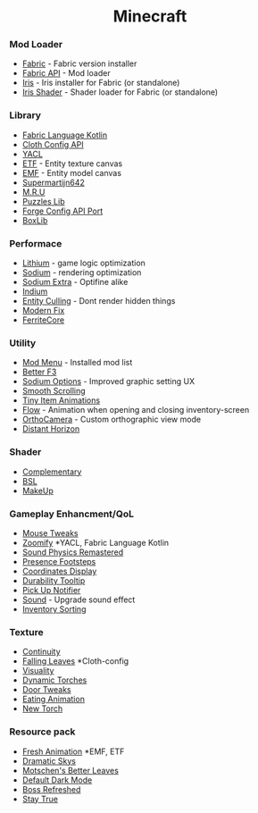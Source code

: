 <h1 align="center" id="title">Minecraft</h1>

### Mod Loader
- [Fabric](https://fabricmc.net/use/installer/) - Fabric version installer
- [Fabric API](https://www.curseforge.com/minecraft/mc-mods/fabric-api) - Mod loader
- [Iris](https://www.irisshaders.dev/download) - Iris installer for Fabric (or standalone)
- [Iris Shader](https://modrinth.com/mod/iris) - Shader loader for Fabric (or standalone)

### Library
- [Fabric Language Kotlin](https://modrinth.com/mod/fabric-language-kotlin)
- [Cloth Config API](https://modrinth.com/mod/cloth-config)
- [YACL](https://modrinth.com/mod/yacl)
- [ETF](https://modrinth.com/mod/entitytexturefeatures) - Entity texture canvas
- [EMF](https://modrinth.com/mod/entity-model-features) - Entity model canvas
- [Supermartijn642](https://modrinth.com/mod/supermartijn642s-core-lib)
- [M.R.U](https://modrinth.com/mod/mru)
- [Puzzles Lib](https://modrinth.com/mod/puzzles-lib)
- [Forge Config API Port](https://modrinth.com/mod/forge-config-api-port)
- [BoxLib](https://modrinth.com/mod/boxlib)

### Performace
- [Lithium](https://modrinth.com/mod/lithium) - game logic optimization
- [Sodium](https://modrinth.com/mod/sodium) - rendering optimization
- [Sodium Extra](https://modrinth.com/mod/sodium-extra) - Optifine alike
- [Indium](https://modrinth.com/mod/indium)
- [Entity Culling](https://modrinth.com/mod/entityculling) - Dont render hidden things
- [Modern Fix](https://modrinth.com/mod/modernfix)
- [FerriteCore](https://modrinth.com/mod/ferrite-core)

### Utility
- [Mod Menu](https://modrinth.com/mod/modmenu/gallery) - Installed mod list
- [Better F3](https://modrinth.com/mod/betterf3/gallery)
- [Sodium Options](https://modrinth.com/mod/reeses-sodium-options) - Improved graphic setting UX
- [Smooth Scrolling](https://modrinth.com/mod/smooth-scroll)
- [Tiny Item Animations](https://modrinth.com/mod/tiny-item-animations)
- [Flow](https://modrinth.com/mod/flow) - Animation when opening and closing inventory-screen
- [OrthoCamera](https://modrinth.com/mod/orthocamera) - Custom orthographic view mode
- [Distant Horizon](https://www.curseforge.com/minecraft/mc-mods/distant-horizons)

### Shader
- [Complementary](https://modrinth.com/shader/complementary-reimagined)
- [BSL](https://modrinth.com/shader/bsl-shaders)
- [MakeUp](https://www.curseforge.com/minecraft/shaders/makeup-ultra-fast-shader)

### Gameplay Enhancment/QoL
- [Mouse Tweaks](https://modrinth.com/mod/mouse-tweaks)
- [Zoomify](https://modrinth.com/mod/zoomify) *YACL, Fabric Language Kotlin
- [Sound Physics Remastered](https://modrinth.com/mod/sound-physics-remastered)
- [Presence Footsteps](https://modrinth.com/mod/presence-footsteps)
- [Coordinates Display](https://modrinth.com/mod/coordinates-display)
- [Durability Tooltip](https://modrinth.com/mod/durability-tooltip)
- [Pick Up Notifier](https://modrinth.com/mod/pick-up-notifier)
- [Sound](https://modrinth.com/mod/sound) - Upgrade sound effect
- [Inventory Sorting](https://modrinth.com/mod/inventory-sorting)

### Texture
- [Continuity](https://modrinth.com/mod/continuity)
- [Falling Leaves](https://modrinth.com/mod/fallingleaves) *Cloth-config
- [Visuality](https://modrinth.com/mod/visuality)
- [Dynamic Torches](https://udisen.com/dynamic-torches/)
- [Door Tweaks](https://modrinth.com/resourcepack/door-tweaks/gallery)
- [Eating Animation](https://modrinth.com/mod/eating-animation)
- [New Torch](https://modrinth.com/resourcepack/new-torches)

### Resource pack
- [Fresh Animation](https://modrinth.com/resourcepack/fresh-animations) *EMF, ETF
- [Dramatic Skys](https://modrinth.com/resourcepack/dramatic-skys)
- [Motschen's Better Leaves](https://modrinth.com/resourcepack/better-leaves)
- [Default Dark Mode](https://modrinth.com/resourcepack/default-dark-mode)
- [Boss Refreshed](https://www.curseforge.com/minecraft/texture-packs/boss-refreshed)
- [Stay True](https://www.curseforge.com/minecraft/texture-packs/stay-true)
